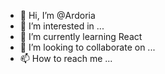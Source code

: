 - 👋 Hi, I’m @Ardoria
- 👀 I’m interested in ...
- 🌱 I’m currently learning React
- 💞️ I’m looking to collaborate on ...
- 📫 How to reach me ...

<!---
Ardoria/Ardoria is a ✨ special ✨ repository because its `README.md` (this file) appears on your GitHub profile.
You can click the Preview link to take a look at your changes.
--->
